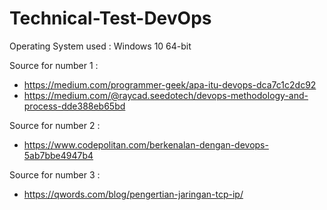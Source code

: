 # Technical-Test-DevOps

Operating System used : Windows 10 64-bit

Source for number 1 : 
- https://medium.com/programmer-geek/apa-itu-devops-dca7c1c2dc92
- https://medium.com/@raycad.seedotech/devops-methodology-and-process-dde388eb65bd

Source for number 2 :
- https://www.codepolitan.com/berkenalan-dengan-devops-5ab7bbe4947b4

Source for number 3 :
- https://qwords.com/blog/pengertian-jaringan-tcp-ip/
